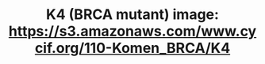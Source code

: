 ---
title: "K4 (BRCA mutant)
image: https://s3.amazonaws.com/www.cycif.org/110-Komen_BRCA/K4"
layout: minerva-1-5 
exhibit: config-110-Komen_BRCA/K4
---